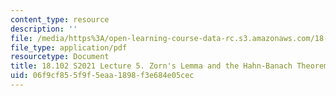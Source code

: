 ```yaml
---
content_type: resource
description: ''
file: /media/https%3A/open-learning-course-data-rc.s3.amazonaws.com/18-102-introduction-to-functional-analysis-spring-2021/06f9cf855f9f5eaa1898f3e684e05cec_MIT18_102s21_lec5.pdf
file_type: application/pdf
resourcetype: Document
title: 18.102 S2021 Lecture 5. Zorn's Lemma and the Hahn-Banach Theorem
uid: 06f9cf85-5f9f-5eaa-1898-f3e684e05cec
---
```


